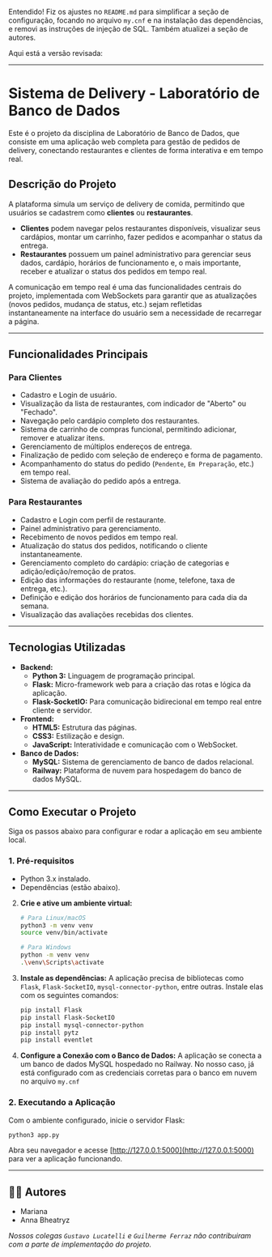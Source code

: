 Entendido\! Fiz os ajustes no `README.md` para simplificar a seção de configuração, focando no arquivo `my.cnf` e na instalação das dependências, e removi as instruções de injeção de SQL. Também atualizei a seção de autores.

Aqui está a versão revisada:

-----

# Sistema de Delivery - Laboratório de Banco de Dados

Este é o projeto da disciplina de Laboratório de Banco de Dados, que consiste em uma aplicação web completa para gestão de pedidos de delivery, conectando restaurantes e clientes de forma interativa e em tempo real.

## Descrição do Projeto

A plataforma simula um serviço de delivery de comida, permitindo que usuários se cadastrem como **clientes** ou **restaurantes**.

  * **Clientes** podem navegar pelos restaurantes disponíveis, visualizar seus cardápios, montar um carrinho, fazer pedidos e acompanhar o status da entrega.
  * **Restaurantes** possuem um painel administrativo para gerenciar seus dados, cardápio, horários de funcionamento e, o mais importante, receber e atualizar o status dos pedidos em tempo real.

A comunicação em tempo real é uma das funcionalidades centrais do projeto, implementada com WebSockets para garantir que as atualizações (novos pedidos, mudança de status, etc.) sejam refletidas instantaneamente na interface do usuário sem a necessidade de recarregar a página.

-----

## Funcionalidades Principais

### Para Clientes

  * Cadastro e Login de usuário.
  * Visualização da lista de restaurantes, com indicador de "Aberto" ou "Fechado".
  * Navegação pelo cardápio completo dos restaurantes.
  * Sistema de carrinho de compras funcional, permitindo adicionar, remover e atualizar itens.
  * Gerenciamento de múltiplos endereços de entrega.
  * Finalização de pedido com seleção de endereço e forma de pagamento.
  * Acompanhamento do status do pedido (`Pendente`, `Em Preparação`, etc.) em tempo real.
  * Sistema de avaliação do pedido após a entrega.

### Para Restaurantes

  * Cadastro e Login com perfil de restaurante.
  * Painel administrativo para gerenciamento.
  * Recebimento de novos pedidos em tempo real.
  * Atualização do status dos pedidos, notificando o cliente instantaneamente.
  * Gerenciamento completo do cardápio: criação de categorias e adição/edição/remoção de pratos.
  * Edição das informações do restaurante (nome, telefone, taxa de entrega, etc.).
  * Definição e edição dos horários de funcionamento para cada dia da semana.
  * Visualização das avaliações recebidas dos clientes.

-----

## Tecnologias Utilizadas

  * **Backend:**
      * **Python 3:** Linguagem de programação principal.
      * **Flask:** Micro-framework web para a criação das rotas e lógica da aplicação.
      * **Flask-SocketIO:** Para comunicação bidirecional em tempo real entre cliente e servidor.
  * **Frontend:**
      * **HTML5:** Estrutura das páginas.
      * **CSS3:** Estilização e design.
      * **JavaScript:** Interatividade e comunicação com o WebSocket.
  * **Banco de Dados:**
      * **MySQL:** Sistema de gerenciamento de banco de dados relacional.
      * **Railway:** Plataforma de nuvem para hospedagem do banco de dados MySQL.

-----

## Como Executar o Projeto

Siga os passos abaixo para configurar e rodar a aplicação em seu ambiente local.

### 1\. Pré-requisitos

  * Python 3.x instalado.
  * Dependências (estão abaixo).

2.  **Crie e ative um ambiente virtual:**

    ```bash
    # Para Linux/macOS
    python3 -m venv venv
    source venv/bin/activate

    # Para Windows
    python -m venv venv
    .\venv\Scripts\activate
    ```

3.  **Instale as dependências:**
    A aplicação precisa de bibliotecas como `Flask`, `Flask-SocketIO`, `mysql-connector-python`, entre outras. Instale elas com os seguintes comandos:

    ```bash
    pip install Flask
    pip install Flask-SocketIO
    pip install mysql-connector-python
    pip install pytz
    pip install eventlet
    ```

4.  **Configure a Conexão com o Banco de Dados:**
    A aplicação se conecta a um banco de dados MySQL hospedado no Railway. No nosso caso, já está configurado com as credenciais corretas para o banco em nuvem no arquivo `my.cnf`

### 2\. Executando a Aplicação

Com o ambiente configurado, inicie o servidor Flask:

```bash
python3 app.py
```

Abra seu navegador e acesse [http://127.0.0.1:5000](http://127.0.0.1:5000) para ver a aplicação funcionando.

-----

## 👨‍💻 Autores

  * Mariana
  * Anna Bheatryz

*Nossos colegas `Gustavo Lucatelli` e `Guilherme Ferraz` não contribuiram com a parte de implementação do projeto.*
